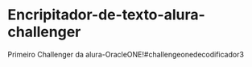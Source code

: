 # Encripitador-de-texto-alura-challenger
Primeiro Challenger da alura-OracleONE!#challengeonedecodificador3
